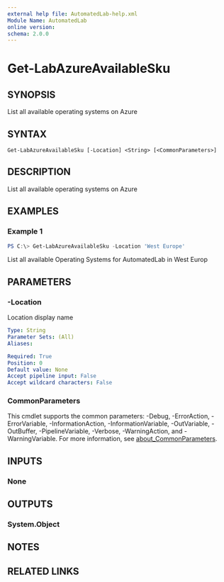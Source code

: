 ```yaml
---
external help file: AutomatedLab-help.xml
Module Name: AutomatedLab
online version:
schema: 2.0.0
---
```


# Get-LabAzureAvailableSku

## SYNOPSIS
List all available operating systems on Azure

## SYNTAX

```
Get-LabAzureAvailableSku [-Location] <String> [<CommonParameters>]
```

## DESCRIPTION
List all available operating systems on Azure

## EXAMPLES

### Example 1
```powershell
PS C:\> Get-LabAzureAvailableSku -Location 'West Europe'
```

List all available Operating Systems for AutomatedLab in West Europ

## PARAMETERS

### -Location
Location display name

```yaml
Type: String
Parameter Sets: (All)
Aliases:

Required: True
Position: 0
Default value: None
Accept pipeline input: False
Accept wildcard characters: False
```

### CommonParameters
This cmdlet supports the common parameters: -Debug, -ErrorAction, -ErrorVariable, -InformationAction, -InformationVariable, -OutVariable, -OutBuffer, -PipelineVariable, -Verbose, -WarningAction, and -WarningVariable. For more information, see [about_CommonParameters](http://go.microsoft.com/fwlink/?LinkID=113216).

## INPUTS

### None

## OUTPUTS

### System.Object
## NOTES

## RELATED LINKS
